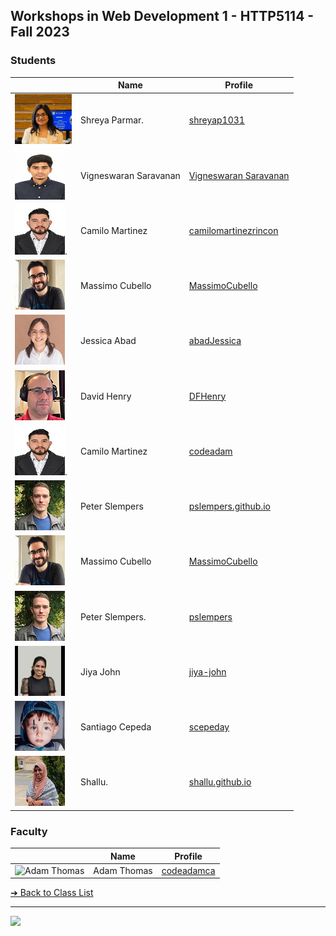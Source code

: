 <style>@import url("//readme.codeadam.ca/readme.css");</style>

## Workshops in Web Development 1 - HTTP5114 - Fall 2023

### Students

|                                                             | Name                   | Profile                                                        |
| ----------------------------------------------------------- | ---------------------- | -------------------------------------------------------------- |
| ![Shreya Parmar](images/shreyap1031.jpeg)                   | Shreya Parmar.         | [shreyap1031](students/shreyap1031)                            |
| ![Vigneswaran Saravanan](/images/vigneswaran-saravanan.png) | Vigneswaran Saravanan  | [Vigneswaran Saravanan](/students/vigneswaran-saravanan)       |
| ![Camilo Martinez](images/camilomartinezrincon.jpg).        | Camilo Martinez        | [camilomartinezrincon](students/camilomartinezrincon.markdown) |
| ![Massimo Cubello](images/massimocubello.jpg)               | Massimo Cubello        | [MassimoCubello](students/massimocubello.markdown)             |
| ![Jessica Abad](images/abadJessica.png)                     | Jessica Abad           | [abadJessica](students/abadJessica.markdown)                   |
| ![David Henry](images/dfhenry.jpg)                          | David Henry            | [DFHenry](students/dfhenry.markdown)                           |
| ![Camilo Martinez](images/camilomartinezrincon.jpg).        | Camilo Martinez        | [codeadam](students/codeadamca)                                |
| ![Peter Slempers](images/PeterPic80x80.png)                 | Peter Slempers         | [pslempers.github.io](https://pslempers.github.io/)            |
| ![Massimo Cubello](images/mc-image.jpg)                     | Massimo Cubello        | [MassimoCubello](students/massimocubello.markdown)             |
| ![Peter Slempers](images/pslempers.png)                     | Peter Slempers.        | [pslempers](/students/pslempers.markdown)                      |
| ![Jiya John](images/jiya-john.jpg)                          | Jiya John              | [jiya-john](students/jiya-john)                                |
| ![Santiago Cepeda](images/scepeday.jpg)                     | Santiago Cepeda        | [scepeday](students/scepeday)                                  |
| ![Shallu](images/shalluca-10.jpeg)                          | Shallu.                | [shallu.github.io](https://github.com/ShalluCa10)              |


### Faculty

|                                       | Name        | Profile                          |
| ------------------------------------- | ----------- | -------------------------------- |
| ![Adam Thomas](images/codeadamca.png) | Adam Thomas | [codeadamca](faculty/codeadamca) |

[&#10132; Back to Class List](/)

---

<a href="https://brickmmo.com">
<img src="https://brickmmo.com/images/brickmmo-logo-horizontal.jpg" width="100">
</a>
